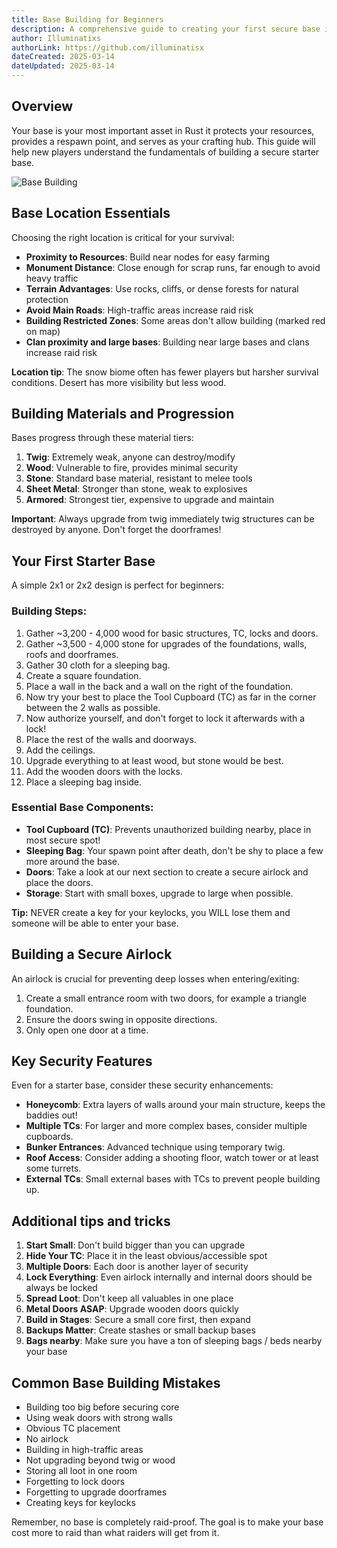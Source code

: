 ```yaml
---
title: Base Building for Beginners
description: A comprehensive guide to creating your first secure base in Rust, including build planning, material management, and essential defensive features.
author: Illuminatixs
authorLink: https://github.com/illuminatisx
dateCreated: 2025-03-14
dateUpdated: 2025-03-14
---
```


## Overview

Your base is your most important asset in Rust it protects your resources, provides a respawn point, and serves as your crafting hub. This guide will help new players understand the fundamentals of building a secure starter base.

![Base Building](/wiki/image/survival/base-building.jpg)

## Base Location Essentials

Choosing the right location is critical for your survival:

- **Proximity to Resources**: Build near nodes for easy farming
- **Monument Distance**: Close enough for scrap runs, far enough to avoid heavy traffic
- **Terrain Advantages**: Use rocks, cliffs, or dense forests for natural protection
- **Avoid Main Roads**: High-traffic areas increase raid risk
- **Building Restricted Zones**: Some areas don't allow building (marked red on map)
- **Clan proximity and large bases**: Building near large bases and clans increase raid risk

**Location tip**: The snow biome often has fewer players but harsher survival conditions. Desert has more visibility but less wood.

## Building Materials and Progression

Bases progress through these material tiers:

1. **Twig**: Extremely weak, anyone can destroy/modify
2. **Wood**: Vulnerable to fire, provides minimal security
3. **Stone**: Standard base material, resistant to melee tools
4. **Sheet Metal**: Stronger than stone, weak to explosives
5. **Armored**: Strongest tier, expensive to upgrade and maintain

**Important**: Always upgrade from twig immediately twig structures can be destroyed by anyone. Don't forget the doorframes!

## Your First Starter Base

A simple 2x1 or 2x2 design is perfect for beginners:

### Building Steps:
1. Gather ~3,200 - 4,000 wood for basic structures, TC, locks and doors.
2. Gather ~3,500 - 4,000 stone for upgrades of the foundations, walls, roofs and doorframes.
3. Gather 30 cloth for a sleeping bag.
4. Create a square foundation.
5. Place a wall in the back and a wall on the right of the foundation.
6. Now try your best to place the Tool Cupboard (TC) as far in the corner between the 2 walls as possible.
7. Now authorize yourself, and don't forget to lock it afterwards with a lock!
8. Place the rest of the walls and doorways.
9. Add the ceilings.
10. Upgrade everything to at least wood, but stone would be best.
11. Add the wooden doors with the locks.
12. Place a sleeping bag inside.

### Essential Base Components:
- **Tool Cupboard (TC)**: Prevents unauthorized building nearby, place in most secure spot!
- **Sleeping Bag**: Your spawn point after death, don't be shy to place a few more around the base.
- **Doors**: Take a look at our next section to create a secure airlock and place the doors.
- **Storage**: Start with small boxes, upgrade to large when possible.

**Tip:** NEVER create a key for your keylocks, you WILL lose them and someone will be able to enter your base.

## Building a Secure Airlock

An airlock is crucial for preventing deep losses when entering/exiting:

1. Create a small entrance room with two doors, for example a triangle foundation.
2. Ensure the doors swing in opposite directions.
3. Only open one door at a time.

## Key Security Features

Even for a starter base, consider these security enhancements:

- **Honeycomb**: Extra layers of walls around your main structure, keeps the baddies out!
- **Multiple TCs**: For larger and more complex bases, consider multiple cupboards.
- **Bunker Entrances**: Advanced technique using temporary twig.
- **Roof Access**: Consider adding a shooting floor, watch tower or at least some turrets.
- **External TCs**: Small external bases with TCs to prevent people building up.

## Additional tips and tricks

1. **Start Small**: Don't build bigger than you can upgrade
2. **Hide Your TC**: Place it in the least obvious/accessible spot
3. **Multiple Doors**: Each door is another layer of security
4. **Lock Everything**: Even airlock internally and internal doors should be always be locked
5. **Spread Loot**: Don't keep all valuables in one place
6. **Metal Doors ASAP**: Upgrade wooden doors quickly
7. **Build in Stages**: Secure a small core first, then expand
8. **Backups Matter**: Create stashes or small backup bases
9. **Bags nearby**: Make sure you have a ton of sleeping bags / beds nearby your base

## Common Base Building Mistakes

- Building too big before securing core
- Using weak doors with strong walls
- Obvious TC placement
- No airlock
- Building in high-traffic areas
- Not upgrading beyond twig or wood
- Storing all loot in one room
- Forgetting to lock doors
- Forgetting to upgrade doorframes
- Creating keys for keylocks

Remember, no base is completely raid-proof. The goal is to make your base cost more to raid than what raiders will get from it.
